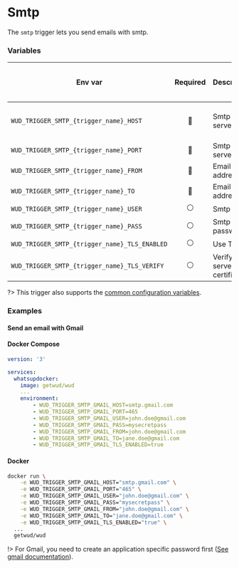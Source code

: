 # Smtp

The `smtp` trigger lets you send emails with smtp.

### Variables

| Env var                                       | Required       | Description                   | Supported values              | Default value when missing |
| --------------------------------------------- |:--------------:|:----------------------------- | ----------------------------- | -------------------------- | 
| `WUD_TRIGGER_SMTP_{trigger_name}_HOST`        | :red_circle:   | Smtp server host              | Valid hostname or IP address  |                            |
| `WUD_TRIGGER_SMTP_{trigger_name}_PORT`        | :red_circle:   | Smtp server port              | Valid smtp port               |                            |
| `WUD_TRIGGER_SMTP_{trigger_name}_FROM`        | :red_circle:   | Email from address            | Valid email address           |                            |
| `WUD_TRIGGER_SMTP_{trigger_name}_TO`          | :red_circle:   | Email to address              | Valid email address           |                            |
| `WUD_TRIGGER_SMTP_{trigger_name}_USER`        | :white_circle: | Smtp user                     |                               |                            |
| `WUD_TRIGGER_SMTP_{trigger_name}_PASS`        | :white_circle: | Smtp password                 |                               |                            |
| `WUD_TRIGGER_SMTP_{trigger_name}_TLS_ENABLED` | :white_circle: | Use TLS                       | `true`, `false`               | `false`                    |
| `WUD_TRIGGER_SMTP_{trigger_name}_TLS_VERIFY`  | :white_circle: | Verify server TLS certificate | `true`, `false`               | `true`                     |

?> This trigger also supports the [common configuration variables](configuration/triggers/?id=common-trigger-configuration).

### Examples

#### Send an email with Gmail

<!-- tabs:start -->
#### **Docker Compose**
```yaml
version: '3'

services:
  whatsupdocker:
    image: getwud/wud
    ...
    environment:
        - WUD_TRIGGER_SMTP_GMAIL_HOST=smtp.gmail.com
        - WUD_TRIGGER_SMTP_GMAIL_PORT=465
        - WUD_TRIGGER_SMTP_GMAIL_USER=john.doe@gmail.com
        - WUD_TRIGGER_SMTP_GMAIL_PASS=mysecretpass
        - WUD_TRIGGER_SMTP_GMAIL_FROM=john.doe@gmail.com
        - WUD_TRIGGER_SMTP_GMAIL_TO=jane.doe@gmail.com
        - WUD_TRIGGER_SMTP_GMAIL_TLS_ENABLED=true 
```

#### **Docker**
```bash
docker run \
    -e WUD_TRIGGER_SMTP_GMAIL_HOST="smtp.gmail.com" \
    -e WUD_TRIGGER_SMTP_GMAIL_PORT="465" \
    -e WUD_TRIGGER_SMTP_GMAIL_USER="john.doe@gmail.com" \
    -e WUD_TRIGGER_SMTP_GMAIL_PASS="mysecretpass" \
    -e WUD_TRIGGER_SMTP_GMAIL_FROM="john.doe@gmail.com" \
    -e WUD_TRIGGER_SMTP_GMAIL_TO="jane.doe@gmail.com" \
    -e WUD_TRIGGER_SMTP_GMAIL_TLS_ENABLED="true" \
  ...
  getwud/wud
```
<!-- tabs:end -->

!> For Gmail, you need to create an application specific password first ([See gmail documentation](https://security.google.com/settings/security/apppasswords)).